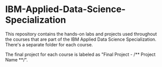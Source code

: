 # IBM-Applied-Data-Science-Specialization

This repository contains the hands-on labs and projects used throughout the courses that are part of the IBM Applied Data Science Specialization. There's a separate folder for each course.

The final project for each course is labeled as "Final Project - /** Project Name **/".
